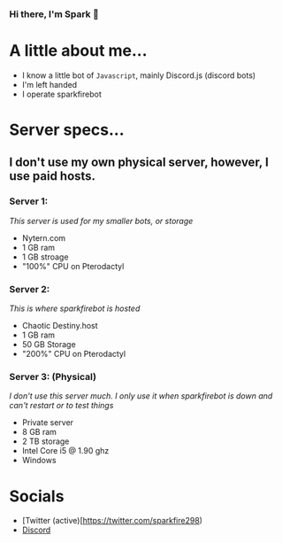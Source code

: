 ### Hi there, I'm Spark 👋


# A little about me...
- I know a little bot of `Javascript`, mainly Discord.js (discord bots)
- I'm left handed
- I operate sparkfirebot

# Server specs...
## I don't use my own physical server, however, I use paid hosts.

### Server 1:
*This server is used for my smaller bots, or storage*
- Nytern.com
- 1 GB ram
- 1 GB stroage
- "100%" CPU on Pterodactyl

### Server 2:
*This is where sparkfirebot is hosted*
- Chaotic Destiny.host
- 1 GB ram
- 50 GB Storage
- "200%" CPU on Pterodactyl

### Server 3: (Physical)
*I don't use this server much. I only use it when sparkfirebot is down and can't restart or to test things*
- Private server
- 8 GB ram
- 2 TB storage
- Intel Core i5 @ 1.90 ghz
- Windows


# Socials
- [Twitter (active)[https://twitter.com/sparkfire298)
- [Discord](https://discord.gg/T24ngaS9dR)
